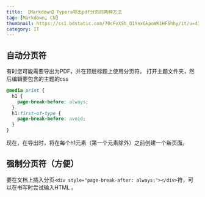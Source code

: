 ```yaml
---
title: 【Markdown】Typora导出pdf分页的两种方法
tag: [Markdown, CN]
thumbnail: https://ss1.bdstatic.com/70cFvXSh_Q1YnxGkpoWK1HF6hhy/it/u=4113329853,987323438&fm=11&gp=0.jpg
category: IT
---
```


## 自动分页符

有时您可能需要导出为PDF，并在顶层标题上使用分页符。 打开主题文件夹，然后编辑要包含的主题的css
```css
@media print {
  h1 {
    page-break-before: always;
  }
  h1:first-of-type {
    page-break-before: avoid;
  }
}
```
现在，在导出时，将在每个h1元素（第一个元素除外）之前创建一个新页面。

## 强制分页符（方便）
要在文档上插入分页`<div style="page-break-after: always;"></div>`符，可以在书写时尝试输入HTML 。